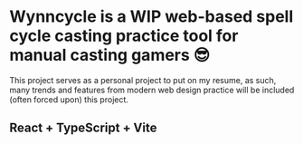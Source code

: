 # Wynncycle is a WIP web-based spell cycle casting practice tool for manual casting gamers 😎

This project serves as a personal project to put on my resume, as such, many trends and features from modern web design practice will be included (often forced upon) this project.  

## React + TypeScript + Vite

